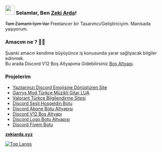 ### <img src="https://media.giphy.com/media/hvRJCLFzcasrR4ia7z/giphy.gif" width="30px"> Selamlar, Ben [Zeki Arda](https://zekiarda.xyz/#resume)!

 ~~Tam Zamanlı İşim Var~~ Freelancer bir Tasarımcı/Geliştiriciyim. Manisada yaşıyorum.

### Amacım ne ? 👨‍💻

Şuanki amacın kendime büyüyünce iş konusunda yarar sağliyacak bilgiler edinmek.<br />
Bu arada Discord V12 Boş Altyapıma Gidebilirsiniz [Boş Altyapı](https://zekiarda.xyz).

### Projelerim
<!-- BLOG-POST-LIST:START -->
- [Yazılarınızı Discord Emojisine Dönüştüren Site](https://github.com/ard50500/discordemojisite)
- [Garrys Mod Türkçe Müzikli Gitar LUA](https://github.com/ard50500/garrysmodturkcegitar)
- [Valorant Türkçe Bilgilendirme Sitesi](https://github.com/ard50500/valorantturkcesite)
- [Discord Sesli Hoşgeldin Botu](https://github.com/ard50500/Turkce-Sesli-Hosgeldin)
- [Discord Abone Botu Altyapısı](https://github.com/ard50500/discordabonerolaltyapi)
- [Discord V12 Boş Altyapı](https://github.com/ard50500/discord-v12-bos-altyapi)
- [Discord Logo Botu Altyapısı](https://github.com/ard50500/discordlogobotaltyapi)
- [Discord Fivem Botu](https://github.com/ard50500/discordfivembot)
<!-- BLOG-POST-LIST:END -->
**[zekiarda.xyz](https://zekiarda.xyz)**

[![Top Langs](https://github-readme-stats.vercel.app/api/top-langs/?username=mustafacagri&layout=compact)](https://zekiarda.xyz)
